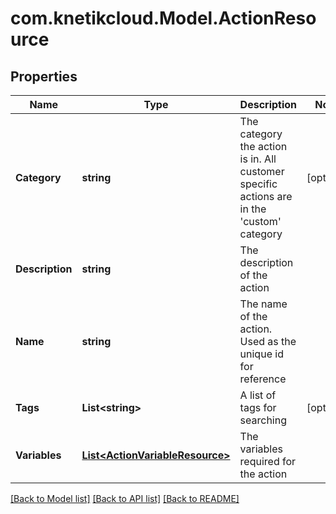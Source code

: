 # com.knetikcloud.Model.ActionResource
## Properties

Name | Type | Description | Notes
------------ | ------------- | ------------- | -------------
**Category** | **string** | The category the action is in. All customer specific actions are in the &#39;custom&#39; category | [optional] 
**Description** | **string** | The description of the action | 
**Name** | **string** | The name of the action. Used as the unique id for reference | 
**Tags** | **List&lt;string&gt;** | A list of tags for searching | [optional] 
**Variables** | [**List&lt;ActionVariableResource&gt;**](ActionVariableResource.md) | The variables required for the action | 

[[Back to Model list]](../README.md#documentation-for-models) [[Back to API list]](../README.md#documentation-for-api-endpoints) [[Back to README]](../README.md)

